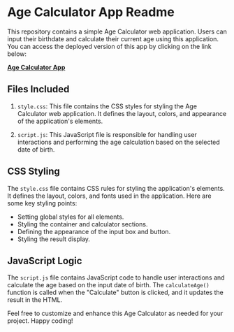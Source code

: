 # Age Calculator App Readme

This repository contains a simple Age Calculator web application. Users can input their birthdate and calculate their current age using this application. You can access the deployed version of this app by clicking on the link below:

**[Age Calculator App](https://classy-kheer-ee7060.netlify.app/)**

## Files Included

1. `style.css`: This file contains the CSS styles for styling the Age Calculator web application. It defines the layout, colors, and appearance of the application's elements.

2. `script.js`: This JavaScript file is responsible for handling user interactions and performing the age calculation based on the selected date of birth.

## CSS Styling

The `style.css` file contains CSS rules for styling the application's elements. It defines the layout, colors, and fonts used in the application. Here are some key styling points:

- Setting global styles for all elements.
- Styling the container and calculator sections.
- Defining the appearance of the input box and button.
- Styling the result display.

## JavaScript Logic

The `script.js` file contains JavaScript code to handle user interactions and calculate the age based on the input date of birth. The `calculateAge()` function is called when the "Calculate" button is clicked, and it updates the result in the HTML.

Feel free to customize and enhance this Age Calculator as needed for your project. Happy coding!
